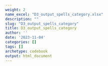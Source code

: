 ```yaml
---
weight: 2
name_excel: "D3_output_spells_category.xlsx"
description: ""
slug: "D3_output_spells_category"
title: D3_output_spells_category
author: ''
date: '2023-11-04'
categories: []
tags: []
archetype: codebook
output: html_document
---
```


<div class="tabcontent"></div>

